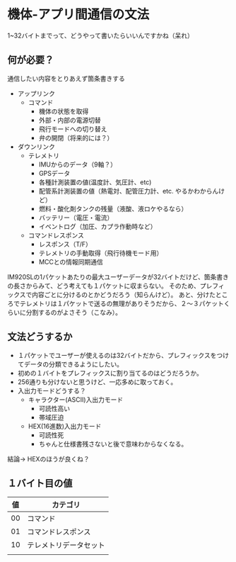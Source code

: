 # 機体-アプリ間通信の文法
1~32バイトまでって、どうやって書いたらいいんですかね（呆れ）

## 何が必要？
通信したい内容をとりあえず箇条書きする
- アップリンク
    - コマンド
        - 機体の状態を取得
        - 外部・内部の電源切替
        - 飛行モードへの切り替え
        - 弁の開閉（将来的には？）
- ダウンリンク
    - テレメトリ
        - IMUからのデータ（9軸？）
        - GPSデータ
        - 各種計測装置の値(温度計、気圧計、etc)
        - 配管系計測装置の値（熱電対、配管圧力計、etc. やるかわからんけど）
        - 燃料・酸化剤タンクの残量（液酸、液ロケやるなら）
        - バッテリー（電圧・電流）
        - イベントログ（加圧、カプラ作動時など）
    - コマンドレスポンス
        - レスポンス（T/F）
        - テレメトリの手動取得（飛行待機モード用）
        - MCCとの情報同期通信

IM920SLの1パケットあたりの最大ユーザーデータが32バイトだけど、箇条書きの長さからみて、どう考えても１パケットに収まらない。
そのため、プレフィックスで内容ごとに分けるのとかどうだろう（知らんけど）。
あと、分けたところでテレメトリは１パケットで送るの無理がありそうだから、２～３パケットくらいに分割するのがよさそう（こなみ）。

## 文法どうするか
- １パケットでユーザーが使えるのは32バイトだから、プレフィックスをつけてデータの分類できるようにしたい。
- 初めの１バイトをプレフィックスに割り当てるのはどうだろうか。
- 256通りも分けないと思うけど、一応多めに取っておく。
- 入出力モードどうする？
    - キャラクター(ASCII)入出力モード
        - 可読性高い
        - 帯域圧迫
    - HEX(16進数)入出力モード
        - 可読性死
        - ちゃんと仕様書残さないと後で意味わからなくなる。

結論→ HEXのほうが良くね？
## １バイト目の値
|値|カテゴリ|
|---|---|
|00|コマンド|
|01|コマンドレスポンス|
|10|テレメトリデータセット|
|||

